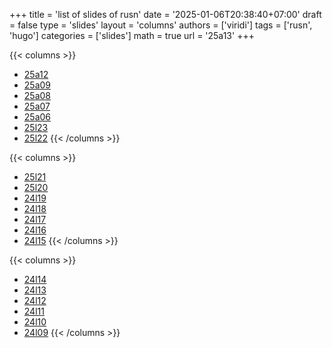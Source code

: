 +++
title = 'list of slides of rusn'
date = '2025-01-06T20:38:40+07:00'
draft = false
type = 'slides'
layout = 'columns'
authors = ['viridi']
tags = ['rusn', 'hugo']
categories = ['slides']
math = true
url = '25a13'
+++
<!--more-->

{{< columns >}}
+  [25a12](/rusn/25a12)
+  [25a09](/rusn//25a09)
+  [25a08](/rusn//25a08)
+  [25a07](/rusn//25a07)
+  [25a06](/rusn//25a06)
+  [25l23](/rusn//25l23)
+  [25l22](/rusn//25l22)
{{< /columns >}}

{{< columns >}}
+  [25l21](/rusn//25l21)
+  [25l20](/rusn//25l20)
+  [24l19](/rusn//24l19)
+  [24l18](/rusn//24l18)
+  [24l17](/rusn//24l17)
+  [24l16](/rusn//24l16)
+  [24l15](/rusn//24l15)
{{< /columns >}}

{{< columns >}}
+  [24l14](/rusn//24l14)
+  [24l13](/rusn//24l13)
+  [24l12](/rusn//24l12)
+  [24l11](/rusn//24l11)
+  [24l10](/rusn//24l10)
+  [24l09](/rusn//24l09)
{{< /columns >}}
